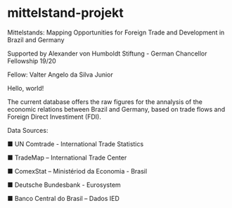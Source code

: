 # mittelstand-projekt
Mittelstands: Mapping Opportunities for Foreign Trade and Development in Brazil and Germany

Supported by Alexander von Humboldt Stiftung - German Chancellor Fellowship 19/20 

Fellow: 	Valter Angelo da Silva Junior

Hello, world!

The current database offers the raw figures for the annalysis of the economic relations between Brazil and Germany, based on trade flows and Foreign Direct Investiment (FDI).

Data Sources:

■ UN Comtrade - International Trade Statistics

■ TradeMap – International Trade Center

■ ComexStat – Ministériod da Economia - Brasil

■ Deutsche Bundesbank - Eurosystem

■ Banco Central do Brasil – Dados IED
